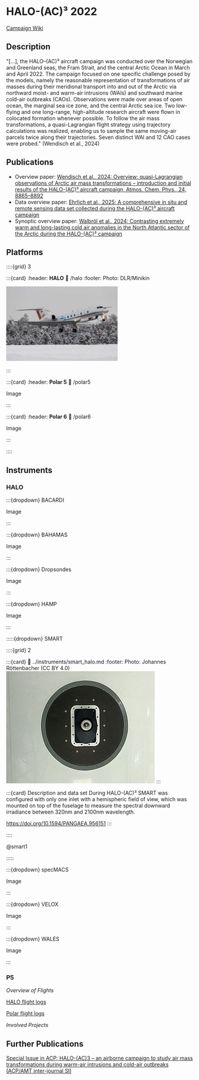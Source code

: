 # HALO-(AC)³ 2022

[Campaign Wiki](https://home.uni-leipzig.de/~ehrlich/HALO_AC3_wiki_doku/doku.php?id=start)

## Description

 "[...], the HALO–(AC)³ aircraft campaign was conducted over the Norwegian and Greenland seas, the Fram Strait, and the central Arctic Ocean in March and April 2022. 
 The campaign focused on one specific challenge posed by the models, namely the reasonable representation of transformations of air masses during their meridional transport into and out of the Arctic via northward moist- and warm-air intrusions (WAIs) and southward marine cold-air outbreaks (CAOs).
 Observations were made over areas of open ocean, the marginal sea ice zone, and the central Arctic sea ice. Two low-flying and one long-range, high-altitude research aircraft were flown in colocated formation whenever possible.
 To follow the air mass transformations, a quasi-Lagrangian flight strategy using trajectory calculations was realized, enabling us to sample the same moving-air parcels twice along their trajectories.
 Seven distinct WAI and 12 CAO cases were probed." (Wendisch et al., 2024)

## Publications

- Overview paper: [Wendisch et al., 2024: Overview: quasi-Lagrangian observations of Arctic air mass transformations – introduction and initial results of the HALO-(AC)³ aircraft campaign, Atmos. Chem. Phys., 24, 8865–8892](https://doi.org/10.5194/acp-24-8865-2024)
- Data overview paper: [Ehrlich et al., 2025: A comprehensive in situ and remote sensing data set collected during the HALO-(AC)³ aircraft campaign](https://doi.org/10.5194/essd-17-1295-2025)
- Synoptic overview paper: [Walbröl et al., 2024: Contrasting extremely warm and long-lasting cold air anomalies in the North Atlantic sector of the Arctic during the HALO-(AC)³ campaign](https://doi.org/10.5194/acp-24-8007-2024)


## Platforms

::::{grid} 3

:::{card}
:header: **HALO**
:link: /halo
:footer: Photo: DLR/Minikin

![HALO](../figures/HALO_Kiruna.jpg)
 
:::

:::{card}
:header: **Polar 5**
:link: /polar5

Image

:::

:::{card}
:header: **Polar 6**
:link: /polar6

Image

:::

::::

## Instruments

### HALO

:::{dropdown} BACARDI

Image

:::

:::{dropdown} BAHAMAS

Image

:::

:::{dropdown} Dropsondes

Image

:::

:::{dropdown} HAMP

Image

:::

:::::{dropdown} SMART

::::{grid} 2

:::{card}
:link: ../instruments/smart_halo.md
:footer: Photo: Johannes Röttenbacher (CC BY 4.0)
![Top view image of the SMART irradiance inlet](../figures/HALO_SMART_top.JPG)
:::

:::{card} Description and data set
During HALO-(AC)³ SMART was configured with only one inlet with a hemispheric field of view, which was mounted on top of the fuselage to measure the spectral downward irradiance between 320nm and 2100nm wavelength.

https://doi.org/10.1594/PANGAEA.956151
:::

::::

@smart1

:::::

:::{dropdown} specMACS

Image

:::

:::{dropdown} VELOX

Image

:::

:::{dropdown} WALES

Image

:::

### P5


*Overview of Flights*

[HALO flight logs](https://home.uni-leipzig.de/~ehrlich/HALO_AC3_wiki_doku/doku.php?id=flight_logs_halo)

[Polar flight logs](https://home.uni-leipzig.de/~ehrlich/HALO_AC3_wiki_doku/doku.php?id=flight_logs)

*Involved Projects*

## Further Publications

[Special Issue in ACP: HALO-(AC)3 – an airborne campaign to study air mass transformations during warm-air intrusions and cold-air outbreaks (ACP/AMT inter-journal SI)](https://acp.copernicus.org/articles/special_issue1272.html) 
